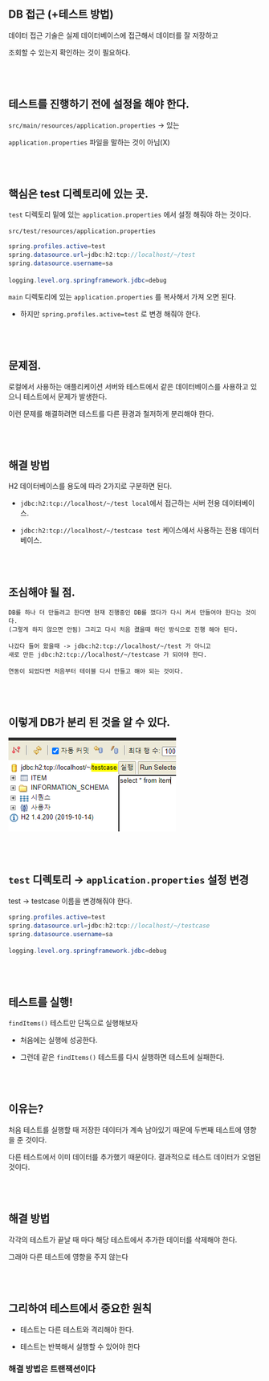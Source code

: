 ## DB 접근 (+테스트 방법)

데이터 접근 기술은 실제 데이터베이스에 접근해서 데이터를 잘 저장하고 

조회할 수 있는지 확인하는 것이 필요하다.

<br/><br/>

## 테스트를 진행하기 전에 설정을 해야 한다.

`src/main/resources/application.properties` → 있는

`application.properties` 파일을 말하는 것이 아님(X)

<br/><br/>

## 핵심은 test 디렉토리에 있는 곳.

`test` 디렉토리 밑에 있는 `application.properties` 에서 설정 해줘야 하는 것이다.

`src/test/resources/application.properties`

```java
spring.profiles.active=test
spring.datasource.url=jdbc:h2:tcp://localhost/~/test
spring.datasource.username=sa

logging.level.org.springframework.jdbc=debug
```

`main` 디렉토리에 있는 `application.properties` 를 복사해서 가져 오면 된다.

- 하지만 `spring.profiles.active=test` 로 변경 해줘야 한다.



<br/><br/>

## 문제점.

로컬에서 사용하는 애플리케이션 서버와 테스트에서 같은 데이터베이스를 사용하고 있으니 테스트에서 문제가 발생한다. 

이런 문제를 해결하려면 테스트를 다른 환경과 철저하게 분리해야 한다.

<br/><br/>

## 해결 방법

H2 데이터베이스를 용도에 따라 2가지로 구분하면 된다.

- `jdbc:h2:tcp://localhost/~/test local`에서 접근하는 서버 전용 데이터베이스.

- `jdbc:h2:tcp://localhost/~/testcase test` 케이스에서 사용하는 전용 데이터베이스.

<br/><br/>

## 조심해야 될 점.

```
DB를 하나 더 만들려고 한다면 현재 진행중인 DB를 껐다가 다시 켜서 만들어야 한다는 것이다. 
(그렇게 하지 않으면 안됨) 그리고 다시 처음 켰을때 하던 방식으로 진행 해야 된다.

나갔다 들어 왔을때 -> jdbc:h2:tcp://localhost/~/test 가 아니고
새로 만든 jdbc:h2:tcp://localhost/~/testcase 가 되어야 한다.

연동이 되었다면 처음부터 테이블 다시 만들고 해야 되는 것이다.
```

<br/><br/>

## 이렇게 DB가 분리 된 것을 알 수 있다.

![이미지](/programming/img/입문240.PNG)

<br/><br/>

## `test` 디렉토리 → `application.properties` 설정 변경

test → testcase 이름을 변경해줘야 한다.

```java
spring.profiles.active=test
spring.datasource.url=jdbc:h2:tcp://localhost/~/testcase
spring.datasource.username=sa

logging.level.org.springframework.jdbc=debug
```

<br/><br/>

## 테스트를 실행!

`findItems()` 테스트만 단독으로 실행해보자

- 처음에는 실행에 성공한다.

- 그런데 같은 `findItems()` 테스트를 다시 실행하면 테스트에 실패한다.

<br/><br/>

## 이유는?

처음 테스트를 실행할 때 저장한 데이터가 계속 남아있기 때문에 두번째 테스트에 영향을 준 것이다.

다른 테스트에서 이미 데이터를 추가했기 때문이다. 결과적으로 테스트 데이터가 오염된 것이다.

<br/><br/>

## 해결 방법

각각의 테스트가 끝날 때 마다 해당 테스트에서 추가한 데이터를 삭제해야 한다.

그래야 다른 테스트에 영향을 주지 않는다

<br/><br/>

## 그리하여 테스트에서 중요한 원칙

- 테스트는 다른 테스트와 격리해야 한다.

- 테스트는 반복해서 실행할 수 있어야 한다

### 해결 방법은 트랜잭션이다